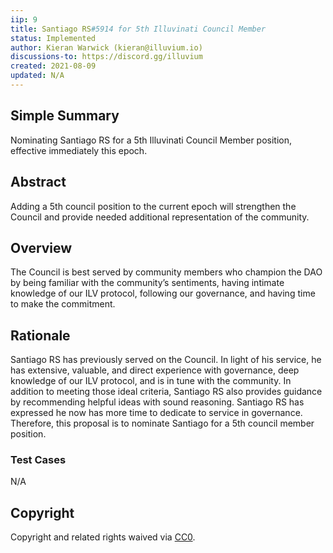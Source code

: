 ```yaml
---
iip: 9
title: Santiago RS#5914 for 5th Illuvinati Council Member
status: Implemented
author: Kieran Warwick (kieran@illuvium.io)
discussions-to: https://discord.gg/illuvium
created: 2021-08-09
updated: N/A
---
```


## Simple Summary
Nominating Santiago RS for a 5th Illuvinati Council Member position,
effective immediately this epoch.

## Abstract 
Adding a 5th council position to the current epoch will strengthen the
Council and provide needed additional representation of the community.

## Overview
The Council is best served by community members who champion the
DAO by being familiar with the community’s sentiments, having intimate
knowledge of our ILV protocol, following our governance, and having time
to make the commitment.
 
## Rationale
Santiago RS has previously served on the Council. In light of his service, he
has extensive, valuable, and direct experience with governance, deep
knowledge of our ILV protocol, and is in tune with the community. In
addition to meeting those ideal criteria, Santiago RS also provides
guidance by recommending helpful ideas with sound reasoning.
Santiago RS has expressed he now has more time to dedicate to service in
governance. Therefore, this proposal is to nominate Santiago for a 5th
council member position.

### Test Cases
N/A

## Copyright
Copyright and related rights waived via [CC0](https://creativecommons.org/publicdomain/zero/1.0/).

